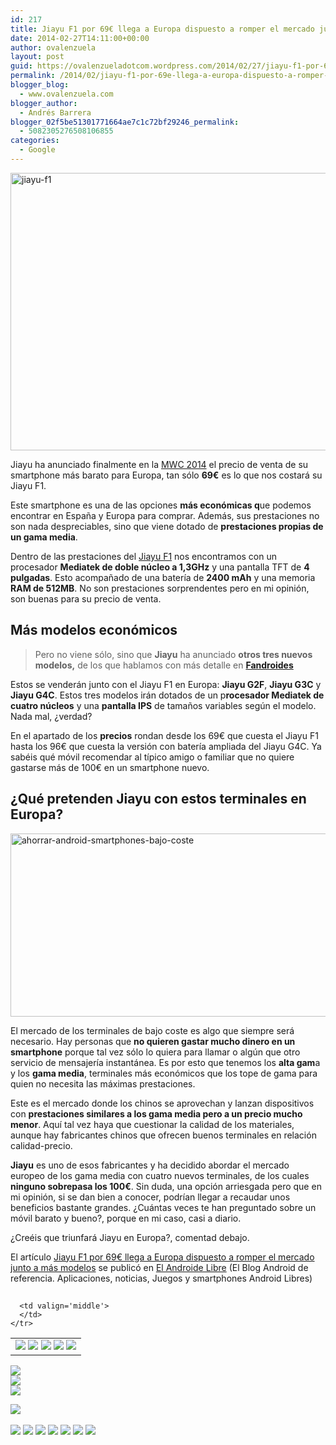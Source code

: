 ```yaml
---
id: 217
title: Jiayu F1 por 69€ llega a Europa dispuesto a romper el mercado junto a más modelos
date: 2014-02-27T14:11:00+00:00
author: ovalenzuela
layout: post
guid: https://ovalenzueladotcom.wordpress.com/2014/02/27/jiayu-f1-por-69e-llega-a-europa-dispuesto-a-romper-el-mercado-junto-a-mas-modelos
permalink: /2014/02/jiayu-f1-por-69e-llega-a-europa-dispuesto-a-romper-el-mercado-junto-a-mas-modelos.html
blogger_blog:
  - www.ovalenzuela.com
blogger_author:
  - Andrés Barrera
blogger_02f5be51301771664ae7c1c72bf29246_permalink:
  - 5082305276508106855
categories:
  - Google
---
```

<img class="alignnone size-large wp-image-129304" alt="jiayu-f1" src="http://www.elandroidelibre.com/wp-content/uploads/2014/02/jiayu-f1-680x444.jpg" width="680" height="444" />

Jiayu ha anunciado finalmente en la <a href="http://www.elandroidelibre.com/tag/mwc14" target="_blank">MWC 2014</a> el precio de venta de su smartphone más barato para Europa, tan sólo **69€** es lo que nos costará su Jiayu F1.

Este smartphone es una de las opciones **más económicas q**ue podemos encontrar en España y Europa para comprar. Además, sus prestaciones no son nada despreciables, sino que viene dotado de **prestaciones propias de un gama media**.

Dentro de las prestaciones del <a title="JiaYu F1. Anunciado oficialmente el smartphone de 50$" href="http://www.elandroidelibre.com/2014/01/jiayu-f1-anunciado-oficialmente-el-smartphone-de-50.html" target="_blank">Jiayu F1</a> nos encontramos con un procesador **Mediatek de doble núcleo a 1,3GHz** y una pantalla TFT de **4 pulgadas**. Esto acompañado de una batería de **2400 mAh** y una memoria **RAM de 512MB**. No son prestaciones sorprendentes pero en mi opinión, son buenas para su precio de venta.

## Más modelos económicos

> Pero no viene sólo, sino que **Jiayu** ha anunciado **otros tres nuevos modelos,** de los que hablamos con más detalle en **<a href="http://fandroides.com/jiayu-presenta-los-jiayu-f1-g2f-g3c-y-g4c-para-europa/" target="_blank">Fandroides</a>**

Estos se venderán junto con el Jiayu F1 en Europa: **Jiayu G2F**, **Jiayu G3C** y **Jiayu G4C**. Estos tres modelos irán dotados de un p**rocesador Mediatek de cuatro núcleos** y una **pantalla IPS** de tamaños variables según el modelo. Nada mal, ¿verdad?

En el apartado de los **precios** rondan desde los 69€ que cuesta el Jiayu F1 hasta los 96€ que cuesta la versión con batería ampliada del Jiayu G4C. Ya sabéis qué móvil recomendar al típico amigo o familiar que no quiere gastarse más de 100€ en un smartphone nuevo.

## ¿Qué pretenden Jiayu con estos terminales en Europa?

[<img class="alignnone size-full wp-image-129305" alt="ahorrar-android-smartphones-bajo-coste" src="http://www.elandroidelibre.com/wp-content/uploads/2014/02/ahorrar-android-smartphones-bajo-coste.jpg" width="674" height="293" />](http://www.elandroidelibre.com/wp-content/uploads/2014/02/ahorrar-android-smartphones-bajo-coste.jpg)

El mercado de los terminales de bajo coste es algo que siempre será necesario. Hay personas que **no quieren gastar mucho dinero en un smartphone** porque tal vez sólo lo quiera para llamar o algún que otro servicio de mensajería instantánea. Es por esto que tenemos los **alta gam**a y los **gama media**, terminales más económicos que los tope de gama para quien no necesita las máximas prestaciones.

Este es el mercado donde los chinos se aprovechan y lanzan dispositivos con **prestaciones similares a los gama media pero a un precio mucho menor**. Aquí tal vez haya que cuestionar la calidad de los materiales, aunque hay fabricantes chinos que ofrecen buenos terminales en relación calidad-precio.

**Jiayu** es uno de esos fabricantes y ha decidido abordar el mercado europeo de los gama media con cuatro nuevos terminales, de los cuales **ninguno sobrepasa los 100€**. Sin duda, una opción arriesgada pero que en mi opinión, si se dan bien a conocer, podrían llegar a recaudar unos beneficios bastante grandes. ¿Cuántas veces te han preguntado sobre un móvil barato y bueno?, porque en mi caso, casi a diario.

¿Creéis que triunfará Jiayu en Europa?, comentad debajo.

El artículo [Jiayu F1 por 69€ llega a Europa dispuesto a romper el mercado junto a más modelos](http://www.elandroidelibre.com/2014/02/jiayu-f1-por-69e-llega-a-europa-dispuesto-a-romper-el-mercado-junto-a-mas-modelos.html) se publicó en [El Androide Libre](http://www.elandroidelibre.com) (El Blog Android de referencia. Aplicaciones, noticias, Juegos y smartphones Android Libres)


<img width="1" height="1" src="http://rss.feedsportal.com/c/34005/f/617036/s/379c3c96/sc/15/mf.gif" border="0" /> 

<div>
  <table border='0'>
    <tr>
      <td valign='middle'>
        <a href="http://share.feedsportal.com/share/twitter/?u=http%3A%2F%2Fwww.elandroidelibre.com%2F2014%2F02%2Fjiayu-f1-por-69e-llega-a-europa-dispuesto-a-romper-el-mercado-junto-a-mas-modelos.html&t=Jiayu+F1+por+69%E2%82%AC+llega+a+Europa+dispuesto+a+romper+el+mercado+junto+a+m%C3%A1s+modelos" target="_blank"><img src="http://res3.feedsportal.com/social/twitter.png" border="0" /></a> <a href="http://share.feedsportal.com/share/facebook/?u=http%3A%2F%2Fwww.elandroidelibre.com%2F2014%2F02%2Fjiayu-f1-por-69e-llega-a-europa-dispuesto-a-romper-el-mercado-junto-a-mas-modelos.html&t=Jiayu+F1+por+69%E2%82%AC+llega+a+Europa+dispuesto+a+romper+el+mercado+junto+a+m%C3%A1s+modelos" target="_blank"><img src="http://res3.feedsportal.com/social/facebook.png" border="0" /></a> <a href="http://share.feedsportal.com/share/linkedin/?u=http%3A%2F%2Fwww.elandroidelibre.com%2F2014%2F02%2Fjiayu-f1-por-69e-llega-a-europa-dispuesto-a-romper-el-mercado-junto-a-mas-modelos.html&t=Jiayu+F1+por+69%E2%82%AC+llega+a+Europa+dispuesto+a+romper+el+mercado+junto+a+m%C3%A1s+modelos" target="_blank"><img src="http://res3.feedsportal.com/social/linkedin.png" border="0" /></a> <a href="http://share.feedsportal.com/share/gplus/?u=http%3A%2F%2Fwww.elandroidelibre.com%2F2014%2F02%2Fjiayu-f1-por-69e-llega-a-europa-dispuesto-a-romper-el-mercado-junto-a-mas-modelos.html&t=Jiayu+F1+por+69%E2%82%AC+llega+a+Europa+dispuesto+a+romper+el+mercado+junto+a+m%C3%A1s+modelos" target="_blank"><img src="http://res3.feedsportal.com/social/googleplus.png" border="0" /></a> <a href="http://share.feedsportal.com/share/email/?u=http%3A%2F%2Fwww.elandroidelibre.com%2F2014%2F02%2Fjiayu-f1-por-69e-llega-a-europa-dispuesto-a-romper-el-mercado-junto-a-mas-modelos.html&t=Jiayu+F1+por+69%E2%82%AC+llega+a+Europa+dispuesto+a+romper+el+mercado+junto+a+m%C3%A1s+modelos" target="_blank"><img src="http://res3.feedsportal.com/social/email.png" border="0" /></a>
      </td>
      
      <td valign='middle'>
      </td>
    </tr>
  </table>
</div>

[<img src="http://da.feedsportal.com/r/186531186425/u/49/f/617036/c/34005/s/379c3c96/sc/15/rc/1/rc.img" border="0" />](http://da.feedsportal.com/r/186531186425/u/49/f/617036/c/34005/s/379c3c96/sc/15/rc/1/rc.htm)  
[<img src="http://da.feedsportal.com/r/186531186425/u/49/f/617036/c/34005/s/379c3c96/sc/15/rc/2/rc.img" border="0" />](http://da.feedsportal.com/r/186531186425/u/49/f/617036/c/34005/s/379c3c96/sc/15/rc/2/rc.htm)  
[<img src="http://da.feedsportal.com/r/186531186425/u/49/f/617036/c/34005/s/379c3c96/sc/15/rc/3/rc.img" border="0" />](http://da.feedsportal.com/r/186531186425/u/49/f/617036/c/34005/s/379c3c96/sc/15/rc/3/rc.htm)

[<img src="http://da.feedsportal.com/r/186531186425/u/49/f/617036/c/34005/s/379c3c96/a2.img" border="0" />](http://da.feedsportal.com/r/186531186425/u/49/f/617036/c/34005/s/379c3c96/a2.htm)
<img width="1" height="1" src="http://pi.feedsportal.com/r/186531186425/u/49/f/617036/c/34005/s/379c3c96/a2t.img" border="0" /> 

<div>
  <a href="http://feeds.feedburner.com/~ff/elandroidelibre?a=UvKO5AMrKGU:mUqjZ9vUrDY:ecdYMiMMAMM"><img src="http://feeds.feedburner.com/~ff/elandroidelibre?d=ecdYMiMMAMM" border="0" /></a> <a href="http://feeds.feedburner.com/~ff/elandroidelibre?a=UvKO5AMrKGU:mUqjZ9vUrDY:V_sGLiPBpWU"><img src="http://feeds.feedburner.com/~ff/elandroidelibre?i=UvKO5AMrKGU:mUqjZ9vUrDY:V_sGLiPBpWU" border="0" /></a> <a href="http://feeds.feedburner.com/~ff/elandroidelibre?a=UvKO5AMrKGU:mUqjZ9vUrDY:7Q72WNTAKBA"><img src="http://feeds.feedburner.com/~ff/elandroidelibre?d=7Q72WNTAKBA" border="0" /></a> <a href="http://feeds.feedburner.com/~ff/elandroidelibre?a=UvKO5AMrKGU:mUqjZ9vUrDY:dnMXMwOfBR0"><img src="http://feeds.feedburner.com/~ff/elandroidelibre?d=dnMXMwOfBR0" border="0" /></a> <a href="http://feeds.feedburner.com/~ff/elandroidelibre?a=UvKO5AMrKGU:mUqjZ9vUrDY:yIl2AUoC8zA"><img src="http://feeds.feedburner.com/~ff/elandroidelibre?d=yIl2AUoC8zA" border="0" /></a> <a href="http://feeds.feedburner.com/~ff/elandroidelibre?a=UvKO5AMrKGU:mUqjZ9vUrDY:qj6IDK7rITs"><img src="http://feeds.feedburner.com/~ff/elandroidelibre?d=qj6IDK7rITs" border="0" /></a> <a href="http://feeds.feedburner.com/~ff/elandroidelibre?a=UvKO5AMrKGU:mUqjZ9vUrDY:I9og5sOYxJI"><img src="http://feeds.feedburner.com/~ff/elandroidelibre?d=I9og5sOYxJI" border="0" /></a>
</div>

<img src="http://feeds.feedburner.com/~r/elandroidelibre/~4/UvKO5AMrKGU" height="1" width="1" />